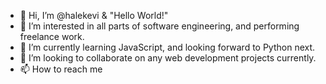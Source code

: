 - 👋 Hi, I’m @halekevi & "Hello World!"
- 👀 I’m interested in all parts of software engineering, and performing freelance work.
- 🌱 I’m currently learning JavaScript, and looking forward to Python next.
- 💞️ I’m looking to collaborate on any web development projects currently.
- 📫 How to reach me 

<!---
halekevi/halekevi is a ✨ special ✨ repository because its `README.md` (this file) appears on your GitHub profile.
You can click the Preview link to take a look at your changes.
--->

